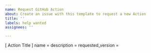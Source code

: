 ```yaml
---
name: Request GitHub Action
about: Create an issue with this template to request a new Action
title: ''
labels: help wanted
assignees: ''

---
```


[ Action Title ]
name = 
description = 
requested_version =
